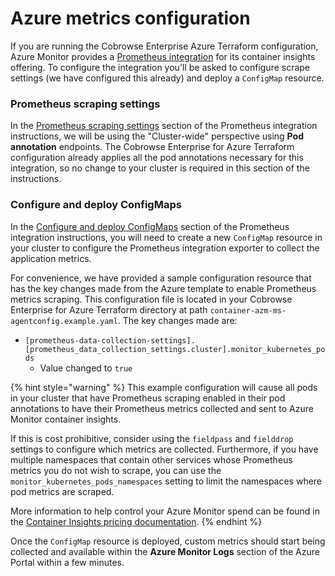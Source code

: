 # Azure metrics configuration

If you are running the Cobrowse Enterprise Azure Terraform configuration, Azure Monitor provides a [Prometheus integration](https://docs.microsoft.com/en-us/azure/azure-monitor/containers/container-insights-prometheus-integration) for its container insights offering. To configure the integration you'll be asked to configure scrape settings (we have configured this already) and deploy a `ConfigMap` resource.

### Prometheus scraping settings <a href="#prometheus-scraping-settings" id="prometheus-scraping-settings"></a>

In the [Prometheus scraping settings](https://docs.microsoft.com/en-us/azure/azure-monitor/containers/container-insights-prometheus-integration#prometheus-scraping-settings) section of the Prometheus integration instructions, we will be using the "Cluster-wide" perspective using **Pod annotation** endpoints. The Cobrowse Enterprise for Azure Terraform configuration already applies all the pod annotations necessary for this integration, so no change to your cluster is required in this section of the instructions.

### Configure and deploy ConfigMaps <a href="#configure-and-deploy-configmaps" id="configure-and-deploy-configmaps"></a>

In the [Configure and deploy ConfigMaps](https://docs.microsoft.com/en-us/azure/azure-monitor/containers/container-insights-prometheus-integration#configure-and-deploy-configmaps) section of the Prometheus integration instructions, you will need to create a new `ConfigMap` resource in your cluster to configure the Prometheus integration exporter to collect the application metrics.

For convenience, we have provided a sample configuration resource that has the key changes made from the Azure template to enable Prometheus metrics scraping. This configuration file is located in your Cobrowse Enterprise for Azure Terraform directory at path `container-azm-ms-agentconfig.example.yaml`. The key changes made are:

* `[prometheus-data-collection-settings].[prometheus_data_collection_settings.cluster].monitor_kubernetes_pods`
  * Value changed to `true`

{% hint style="warning" %}
This example configuration will cause all pods in your cluster that have Prometheus scraping enabled in their pod annotations to have their Prometheus metrics collected and sent to Azure Monitor container insights.

If this is cost prohibitive, consider using the `fieldpass` and `fielddrop` settings to configure which metrics are collected. Furthermore, if you have multiple namespaces that contain other services whose Prometheus metrics you do not wish to scrape, you can use the `monitor_kubernetes_pods_namespaces` setting to limit the namespaces where pod metrics are scraped.

More information to help control your Azure Monitor spend can be found in the [Container Insights pricing documentation](https://docs.microsoft.com/en-us/azure/azure-monitor/containers/container-insights-cost).
{% endhint %}

Once the `ConfigMap` resource is deployed, custom metrics should start being collected and available within the **Azure Monitor Logs** section of the Azure Portal within a few minutes.
